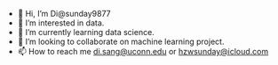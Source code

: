 - 👋 Hi, I’m Di@sunday9877
- 👀 I’m interested in data.
- 🌱 I’m currently learning data science.
- 💞️ I’m looking to collaborate on machine learning project.
- 📫 How to reach me di.sang@uconn.edu or hzwsunday@icloud.com

<!---
sunday9877/sunday9877 is a ✨ special ✨ repository because its `README.md` (this file) appears on your GitHub profile.
You can click the Preview link to take a look at your changes.
--->
